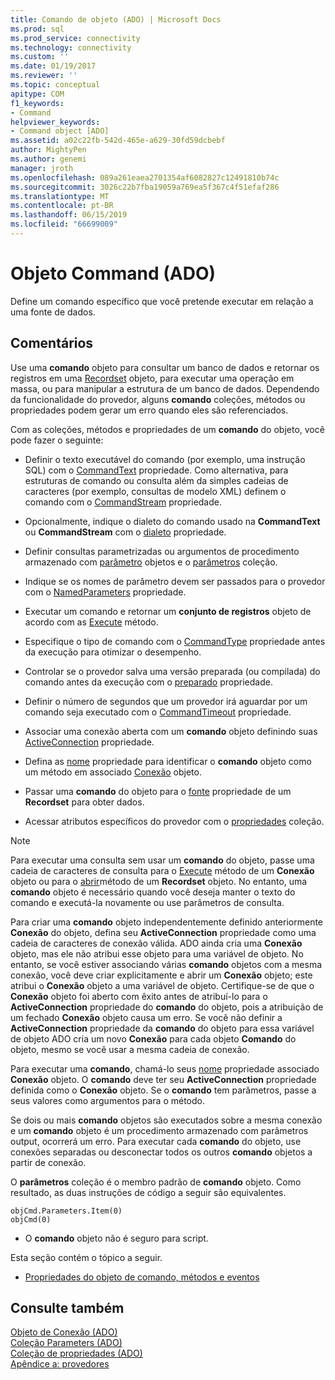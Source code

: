 ```yaml
---
title: Comando de objeto (ADO) | Microsoft Docs
ms.prod: sql
ms.prod_service: connectivity
ms.technology: connectivity
ms.custom: ''
ms.date: 01/19/2017
ms.reviewer: ''
ms.topic: conceptual
apitype: COM
f1_keywords:
- Command
helpviewer_keywords:
- Command object [ADO]
ms.assetid: a02c22fb-542d-465e-a629-30fd59dcbebf
author: MightyPen
ms.author: genemi
manager: jroth
ms.openlocfilehash: 089a261eaea2701354af6082827c12491810b74c
ms.sourcegitcommit: 3026c22b7fba19059a769ea5f367c4f51efaf286
ms.translationtype: MT
ms.contentlocale: pt-BR
ms.lasthandoff: 06/15/2019
ms.locfileid: "66699009"
---
```

# <a name="command-object-ado"></a>Objeto Command (ADO)
Define um comando específico que você pretende executar em relação a uma fonte de dados.  
  
## <a name="remarks"></a>Comentários  
 Use uma **comando** objeto para consultar um banco de dados e retornar os registros em uma [Recordset](../../../ado/reference/ado-api/recordset-object-ado.md) objeto, para executar uma operação em massa, ou para manipular a estrutura de um banco de dados. Dependendo da funcionalidade do provedor, alguns **comando** coleções, métodos ou propriedades podem gerar um erro quando eles são referenciados.  
  
 Com as coleções, métodos e propriedades de um **comando** do objeto, você pode fazer o seguinte:  
  
-   Definir o texto executável do comando (por exemplo, uma instrução SQL) com o [CommandText](../../../ado/reference/ado-api/commandtext-property-ado.md) propriedade. Como alternativa, para estruturas de comando ou consulta além da simples cadeias de caracteres (por exemplo, consultas de modelo XML) definem o comando com o [CommandStream](../../../ado/reference/ado-api/commandstream-property-ado.md) propriedade.  
  
-   Opcionalmente, indique o dialeto do comando usado na **CommandText** ou **CommandStream** com o [dialeto](../../../ado/reference/ado-api/dialect-property.md) propriedade.  
  
-   Definir consultas parametrizadas ou argumentos de procedimento armazenado com [parâmetro](../../../ado/reference/ado-api/parameter-object.md) objetos e o [parâmetros](../../../ado/reference/ado-api/parameters-collection-ado.md) coleção.  
  
-   Indique se os nomes de parâmetro devem ser passados para o provedor com o [NamedParameters](../../../ado/reference/ado-api/namedparameters-property-ado.md) propriedade.  
  
-   Executar um comando e retornar um **conjunto de registros** objeto de acordo com as [Execute](../../../ado/reference/ado-api/execute-method-ado-command.md) método.  
  
-   Especifique o tipo de comando com o [CommandType](../../../ado/reference/ado-api/commandtype-property-ado.md) propriedade antes da execução para otimizar o desempenho.  
  
-   Controlar se o provedor salva uma versão preparada (ou compilada) do comando antes da execução com o [preparado](../../../ado/reference/ado-api/prepared-property-ado.md) propriedade.  
  
-   Definir o número de segundos que um provedor irá aguardar por um comando seja executado com o [CommandTimeout](../../../ado/reference/ado-api/commandtimeout-property-ado.md) propriedade.  
  
-   Associar uma conexão aberta com um **comando** objeto definindo suas [ActiveConnection](../../../ado/reference/ado-api/activeconnection-property-ado.md) propriedade.  
  
-   Defina as [nome](../../../ado/reference/ado-api/name-property-ado.md) propriedade para identificar o **comando** objeto como um método em associado [Conexão](../../../ado/reference/ado-api/connection-object-ado.md) objeto.  
  
-   Passar uma **comando** do objeto para o [fonte](../../../ado/reference/ado-api/source-property-ado-recordset.md) propriedade de um **Recordset** para obter dados.  
  
-   Acessar atributos específicos do provedor com o [propriedades](../../../ado/reference/ado-api/properties-collection-ado.md) coleção.  
  
> [!NOTE]
>  Para executar uma consulta sem usar um **comando** do objeto, passe uma cadeia de caracteres de consulta para o [Execute](../../../ado/reference/ado-api/execute-method-ado-connection.md) método de um **Conexão** objeto ou para o [abrir](../../../ado/reference/ado-api/open-method-ado-recordset.md)método de um **Recordset** objeto. No entanto, uma **comando** objeto é necessário quando você deseja manter o texto do comando e executá-la novamente ou use parâmetros de consulta.  
  
 Para criar uma **comando** objeto independentemente definido anteriormente **Conexão** do objeto, defina seu **ActiveConnection** propriedade como uma cadeia de caracteres de conexão válida. ADO ainda cria uma **Conexão** objeto, mas ele não atribui esse objeto para uma variável de objeto. No entanto, se você estiver associando várias **comando** objetos com a mesma conexão, você deve criar explicitamente e abrir um **Conexão** objeto; este atribui o **Conexão** objeto a uma variável de objeto. Certifique-se de que o **Conexão** objeto foi aberto com êxito antes de atribuí-lo para o **ActiveConnection** propriedade do **comando** do objeto, pois a atribuição de um fechado **Conexão** objeto causa um erro. Se você não definir a **ActiveConnection** propriedade da **comando** do objeto para essa variável de objeto ADO cria um novo **Conexão** para cada objeto  **Comando** do objeto, mesmo se você usar a mesma cadeia de conexão.  
  
 Para executar uma **comando**, chamá-lo seus [nome](../../../ado/reference/ado-api/name-property-ado.md) propriedade associado **Conexão** objeto. O **comando** deve ter seu **ActiveConnection** propriedade definida como o **Conexão** objeto. Se o **comando** tem parâmetros, passe a seus valores como argumentos para o método.  
  
 Se dois ou mais **comando** objetos são executados sobre a mesma conexão e um **comando** objeto é um procedimento armazenado com parâmetros output, ocorrerá um erro. Para executar cada **comando** do objeto, use conexões separadas ou desconectar todos os outros **comando** objetos a partir de conexão.  
  
 O **parâmetros** coleção é o membro padrão de **comando** objeto. Como resultado, as duas instruções de código a seguir são equivalentes.  
  
```  
objCmd.Parameters.Item(0)  
objCmd(0)  
```  
  
-   O **comando** objeto não é seguro para script.  
  
 Esta seção contém o tópico a seguir.  
  
-   [Propriedades do objeto de comando, métodos e eventos](../../../ado/reference/ado-api/command-object-properties-methods-and-events.md)  
  
## <a name="see-also"></a>Consulte também  
 [Objeto de Conexão (ADO)](../../../ado/reference/ado-api/connection-object-ado.md)   
 [Coleção Parameters (ADO)](../../../ado/reference/ado-api/parameters-collection-ado.md)   
 [Coleção de propriedades (ADO)](../../../ado/reference/ado-api/properties-collection-ado.md)   
 [Apêndice a: provedores](../../../ado/guide/appendixes/appendix-a-providers.md)
